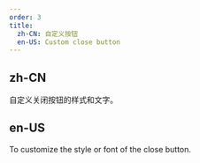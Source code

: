 ```yaml
---
order: 3
title:
  zh-CN: 自定义按钮
  en-US: Custom close button
---
```


## zh-CN

自定义关闭按钮的样式和文字。

## en-US

To customize the style or font of the close button.

